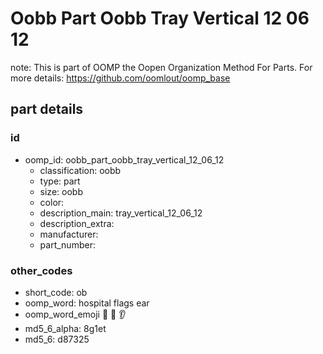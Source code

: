# Oobb Part Oobb Tray Vertical 12 06 12  

note: This is part of OOMP the Oopen Organization Method For Parts. For more details: https://github.com/oomlout/oomp_base

##  part details





### id
* oomp_id: oobb_part_oobb_tray_vertical_12_06_12
  * classification: oobb
  * type: part
  * size: oobb
  * color: 
  * description_main: tray_vertical_12_06_12
  * description_extra: 
  * manufacturer: 
  * part_number: 

### other_codes
* short_code: ob
* oomp_word: hospital flags ear
* oomp_word_emoji :hospital: :flags: :ear:
* md5_6_alpha: 8g1et
* md5_6: d87325
